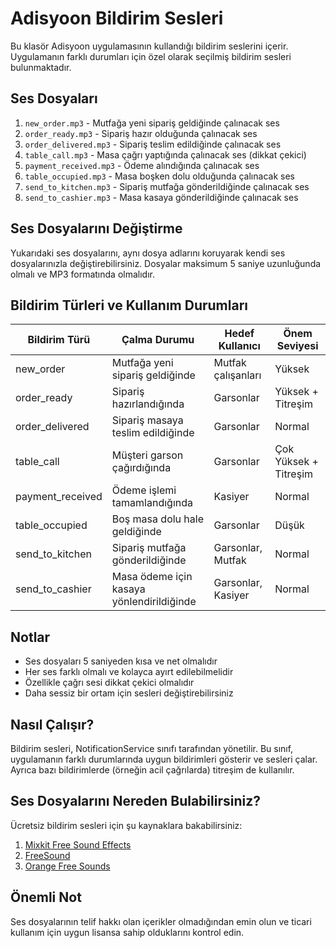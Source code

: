 # Adisyoon Bildirim Sesleri

Bu klasör Adisyoon uygulamasının kullandığı bildirim seslerini içerir. Uygulamanın farklı durumları için özel olarak seçilmiş bildirim sesleri bulunmaktadır.

## Ses Dosyaları

1. `new_order.mp3` - Mutfağa yeni sipariş geldiğinde çalınacak ses
2. `order_ready.mp3` - Sipariş hazır olduğunda çalınacak ses
3. `order_delivered.mp3` - Sipariş teslim edildiğinde çalınacak ses
4. `table_call.mp3` - Masa çağrı yaptığında çalınacak ses (dikkat çekici)
5. `payment_received.mp3` - Ödeme alındığında çalınacak ses
6. `table_occupied.mp3` - Masa boşken dolu olduğunda çalınacak ses
7. `send_to_kitchen.mp3` - Sipariş mutfağa gönderildiğinde çalınacak ses
8. `send_to_cashier.mp3` - Masa kasaya gönderildiğinde çalınacak ses

## Ses Dosyalarını Değiştirme

Yukarıdaki ses dosyalarını, aynı dosya adlarını koruyarak kendi ses dosyalarınızla değiştirebilirsiniz. Dosyalar maksimum 5 saniye uzunluğunda olmalı ve MP3 formatında olmalıdır.

## Bildirim Türleri ve Kullanım Durumları

| Bildirim Türü | Çalma Durumu | Hedef Kullanıcı | Önem Seviyesi |
|---------------|--------------|-----------------|---------------|
| new_order | Mutfağa yeni sipariş geldiğinde | Mutfak çalışanları | Yüksek |
| order_ready | Sipariş hazırlandığında | Garsonlar | Yüksek + Titreşim |
| order_delivered | Sipariş masaya teslim edildiğinde | Garsonlar | Normal |
| table_call | Müşteri garson çağırdığında | Garsonlar | Çok Yüksek + Titreşim |
| payment_received | Ödeme işlemi tamamlandığında | Kasiyer | Normal |
| table_occupied | Boş masa dolu hale geldiğinde | Garsonlar | Düşük |
| send_to_kitchen | Sipariş mutfağa gönderildiğinde | Garsonlar, Mutfak | Normal |
| send_to_cashier | Masa ödeme için kasaya yönlendirildiğinde | Garsonlar, Kasiyer | Normal |

## Notlar

- Ses dosyaları 5 saniyeden kısa ve net olmalıdır
- Her ses farklı olmalı ve kolayca ayırt edilebilmelidir
- Özellikle çağrı sesi dikkat çekici olmalıdır
- Daha sessiz bir ortam için sesleri değiştirebilirsiniz

## Nasıl Çalışır?

Bildirim sesleri, NotificationService sınıfı tarafından yönetilir. Bu sınıf, uygulamanın farklı durumlarında uygun bildirimleri gösterir ve sesleri çalar. Ayrıca bazı bildirimlerde (örneğin acil çağrılarda) titreşim de kullanılır.

## Ses Dosyalarını Nereden Bulabilirsiniz?

Ücretsiz bildirim sesleri için şu kaynaklara bakabilirsiniz:

1. [Mixkit Free Sound Effects](https://mixkit.co/free-sound-effects/notification/)
2. [FreeSound](https://freesound.org/search/?q=notification)
3. [Orange Free Sounds](https://orangefreesounds.com/notification-sounds/)

## Önemli Not

Ses dosyalarının telif hakkı olan içerikler olmadığından emin olun ve ticari kullanım için uygun lisansa sahip olduklarını kontrol edin. 